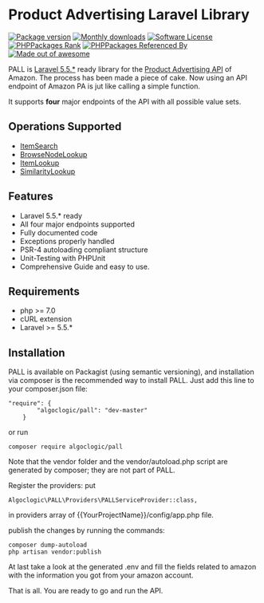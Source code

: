 Product Advertising Laravel Library
=========================
[![Package version](https://img.shields.io/packagist/v/algoclogic/pall.svg?style=flat-square)](https://packagist.org/packages/algoclogic/pall)
[![Monthly downloads](http://img.shields.io/packagist/dm/algoclogic/pall.svg?style=flat-square)](https://packagist.org/packages/algoclogic/pall)
[![Software License](https://img.shields.io/badge/license-MIT-brightgreen.svg?style=flat-square)](LICENSE.md)
[![PHPPackages Rank](http://phppackages.org/p/algoclogic/pall/badge/rank.svg)](http://phppackages.org/p/algoclogic/pall)
[![PHPPackages Referenced By](http://phppackages.org/p/algoclogic/pall/badge/referenced-by.svg)](http://phppackages.org/p/algoclogic/pall)
[![Made out of awesome](https://img.shields.io/badge/made_out_of_awesome-✓-brightgreen.svg?style=flat-square)](http://algoclogic.com)

PALL is [Laravel 5.5.*](https://laravel.com/docs/5.5/releases#laravel-5.5) ready library for the [Product Advertising API](http://docs.aws.amazon.com/AWSECommerceService/latest/DG/Welcome.html) of Amazon. The process has been made a piece of cake.
Now using an API endpoint of Amazon PA is jut like calling a simple function.

It supports **four** major endpoints of the API with all possible value sets. 

Operations Supported
--------
* [ItemSearch](http://webservices.amazon.com/scratchpad/)
* [BrowseNodeLookup](http://webservices.amazon.com/scratchpad/)
* [ItemLookup](http://webservices.amazon.com/scratchpad/)
* [SimilarityLookup](http://webservices.amazon.com/scratchpad/)

Features
--------
* Laravel 5.5.* ready
* All four major endpoints supported
* Fully documented code
* Exceptions properly handled
* PSR-4 autoloading compliant structure
* Unit-Testing with PHPUnit
* Comprehensive Guide and easy to use.

Requirements
--------
* php >= 7.0
* cURL extension
* Laravel >= 5.5.*

Installation
--------
PALL is available on Packagist (using semantic versioning), and installation via composer is the recommended way to install PALL. Just add this line to your composer.json file:
```
"require": {
        "algoclogic/pall": "dev-master"
    }
```
or run
```
composer require algoclogic/pall
```

Note that the vendor folder and the vendor/autoload.php script are generated by composer; they are not part of PALL.

Register the providers: 
put
```
Algoclogic\PALL\Providers\PALLServiceProvider::class,
```
in providers array of {{YourProjectName}}/config/app.php file.



publish the changes by running the commands:
```
composer dump-autoload
php artisan vendor:publish
```
At last take a look at the generated .env and fill the fields related to amazon with the information you got from your amazon account.

That is all. You are ready to go and run the API.